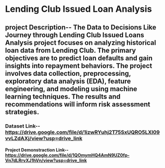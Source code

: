 # Lending Club Issued Loan Analysis
## project Description-- The Data to Decisions Like Journey through Lending Club Issued Loans Analysis project focuses on analyzing historical loan data from Lending Club. The primary objectives are to predict loan defaults and gain insights into repayment behaviors. The project involves data collection, preprocessing, exploratory data analysis (EDA), feature engineering, and modeling using machine learning techniques. The results and recommendations will inform risk assessment strategies.
### Dataset Link--**https://drive.google.com/file/d/1izwRYuhj2T75SxUQRO5LXl09vvLZdAXj/view?usp=drive_link**
#### Project Demonstraction Link--**https://drive.google.com/file/d/1QOmymHQ4AmN9UZ0fp-Vn7dLRrvXJ1hVn/view?usp=drive_link** 
